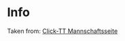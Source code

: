 # Info

Taken from: [Click-TT Mannschaftsseite](https://www.click-tt.ch/cgi-bin/WebObjects/nuLigaTTCH.woa/wa/teamPortrait?teamtable=1708456&championship=MTTV+24%2F25&group=214709)
